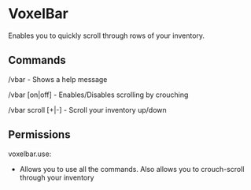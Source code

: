 VoxelBar
========
Enables you to quickly scroll through rows of your inventory.

Commands
--------

/vbar
    - Shows a help message

/vbar [on|off]
    - Enables/Disables scrolling by crouching

/vbar scroll [+|-]
    - Scroll your inventory up/down


Permissions
-----------

voxelbar.use:
  - Allows you to use all the commands. Also allows you to crouch-scroll through your inventory

